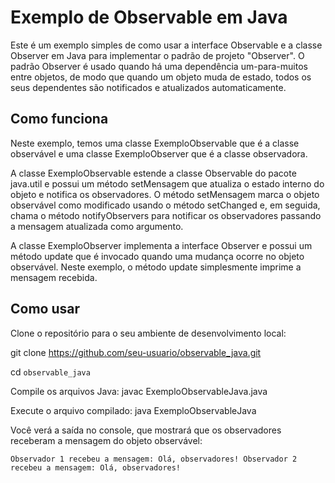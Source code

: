 # Exemplo de Observable em Java
Este é um exemplo simples de como usar a interface Observable e a classe Observer em Java para implementar 
o padrão de projeto "Observer". O padrão Observer é usado quando 
há uma dependência um-para-muitos entre objetos, de modo que quando um objeto muda de estado, 
todos os seus dependentes são notificados e atualizados automaticamente.

## Como funciona
Neste exemplo, temos uma classe ExemploObservable que é a classe observável e uma classe ExemploObserver que é a classe observadora.

A classe ExemploObservable estende a classe Observable do pacote java.util e possui um método setMensagem que atualiza o estado interno do objeto e notifica os observadores. O método setMensagem marca o objeto observável como modificado usando o método setChanged e, em seguida, chama o método notifyObservers para notificar os observadores passando a mensagem atualizada como argumento.

A classe ExemploObserver implementa a interface Observer e possui um método update que é invocado quando uma mudança ocorre no objeto observável. Neste exemplo, o método update simplesmente imprime a mensagem recebida.

## Como usar
Clone o repositório para o seu ambiente de desenvolvimento local:

git clone https://github.com/seu-usuario/observable_java.git

cd ``observable_java``

Compile os arquivos Java: javac ExemploObservableJava.java

Execute o arquivo compilado: java ExemploObservableJava

Você verá a saída no console, que mostrará que os observadores receberam a mensagem do objeto observável:

``Observador 1 recebeu a mensagem: Olá, observadores!
Observador 2 recebeu a mensagem: Olá, observadores!
``